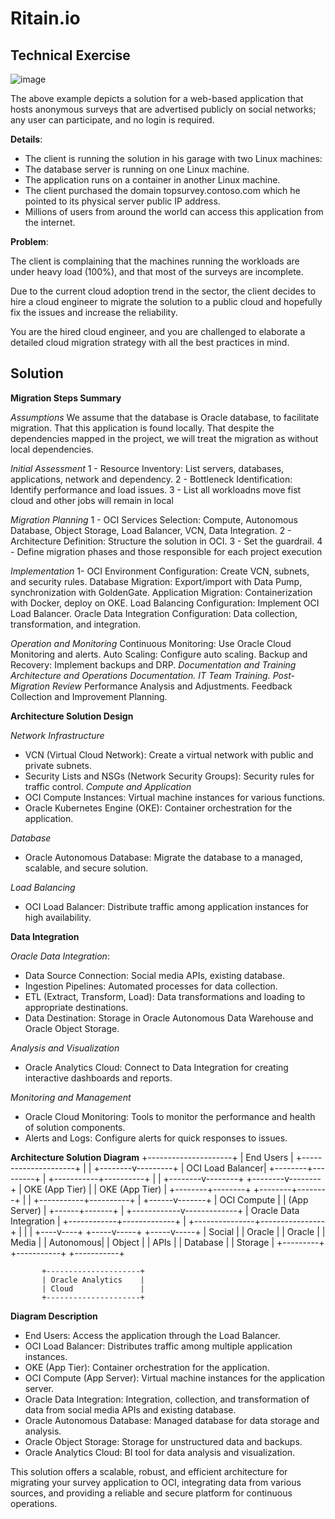 # Ritain.io

## Technical Exercise
![image](https://github.com/user-attachments/assets/0e8a50fe-9271-4703-8f93-cc56c111eada)

The above example depicts a solution for a web-based application that hosts anonymous
surveys that are advertised publicly on social networks; any user can participate, and no
login is required.

**Details**: 
* The client is running the solution in his garage with two Linux machines:
* The database server is running on one Linux machine.
* The application runs on a container in another Linux machine.
* The client purchased the domain topsurvey.contoso.com which he pointed to its
physical server public IP address.
* Millions of users from around the world can access this application from the internet.

**Problem**: 

The client is complaining that the machines running the workloads are under heavy load
(100%), and that most of the surveys are incomplete.

Due to the current cloud adoption trend in the sector, the client decides to hire a cloud
engineer to migrate the solution to a public cloud and hopefully fix the issues and increase
the reliability.

You are the hired cloud engineer, and you are challenged to elaborate a detailed cloud
migration strategy with all the best practices in mind.


## Solution

**Migration Steps Summary**

*Assumptions*
We assume that the database is Oracle database, to facilitate migration.
That this application is found locally.
That despite the dependencies mapped in the project, we will treat the migration as without local dependencies.

*Initial Assessment*
1 - Resource Inventory: List servers, databases, applications, network and dependency.
2 - Bottleneck Identification: Identify performance and load issues.
3 - List all workloadns move fist cloud and other jobs will remain in local

*Migration Planning*
1 - OCI Services Selection: Compute, Autonomous Database, Object Storage, Load Balancer, VCN, Data Integration.
2 - Architecture Definition: Structure the solution in OCI.
3 - Set the guardrail.
4 - Define migration phases and those responsible for each project execution

*Implementation*
1- OCI Environment Configuration: Create VCN, subnets, and security rules.
Database Migration: Export/import with Data Pump, synchronization with GoldenGate.
Application Migration: Containerization with Docker, deploy on OKE.
Load Balancing Configuration: Implement OCI Load Balancer.
Oracle Data Integration Configuration: Data collection, transformation, and integration.

*Operation and Monitoring*
Continuous Monitoring: Use Oracle Cloud Monitoring and alerts.
Auto Scaling: Configure auto scaling.
Backup and Recovery: Implement backups and DRP.
**Documentation and Training*
Architecture and Operations Documentation.
IT Team Training.
*Post-Migration Review**
Performance Analysis and Adjustments.
Feedback Collection and Improvement Planning.

**Architecture Solution Design**

*Network Infrastructure*
* VCN (Virtual Cloud Network): Create a virtual network with public and private subnets.
* Security Lists and NSGs (Network Security Groups): Security rules for traffic control.
*Compute and Application*
* OCI Compute Instances: Virtual machine instances for various functions.
* Oracle Kubernetes Engine (OKE): Container orchestration for the application.

*Database*
* Oracle Autonomous Database: Migrate the database to a managed, scalable, and secure solution.

*Load Balancing*
* OCI Load Balancer: Distribute traffic among application instances for high availability.

**Data Integration**

*Oracle Data Integration*:
* Data Source Connection: Social media APIs, existing database.
* Ingestion Pipelines: Automated processes for data collection.
* ETL (Extract, Transform, Load): Data transformations and loading to appropriate destinations.
* Data Destination: Storage in Oracle Autonomous Data Warehouse and Oracle Object Storage.

*Analysis and Visualization*
* Oracle Analytics Cloud: Connect to Data Integration for creating interactive dashboards and reports.

*Monitoring and Management*
* Oracle Cloud Monitoring: Tools to monitor the performance and health of solution components.
* Alerts and Logs: Configure alerts for quick responses to issues.

**Architecture Solution Diagram**
           +---------------------+
           |   End Users         |
           +---------------------+
                     |
                     |
            +--------v---------+
            | OCI Load Balancer|
            +--------+---------+
                     |
         +-----------+----------+
         |                      |
+--------v--------+    +--------v--------+
|  OKE (App Tier) |    | OKE (App Tier)  |
+--------+--------+    +--------+--------+
         |                      |
         +-----------+----------+
                     |
              +------v-------+
              | OCI Compute  |
              | (App Server) |
              +------+-------+
                     |
        +------------v-------------+
        |    Oracle Data Integration |
        +------------+-------------+
                     |
     +---------------+----------------+
     |               |                |
+----v----+    +-----v-----+    +-----v-----+
| Social  |    | Oracle    |    | Oracle    |
| Media   |    | Autonomous|    | Object    |
| APIs    |    | Database  |    | Storage   |
+---------+    +-----------+    +-----------+

           +---------------------+
           | Oracle Analytics    |
           | Cloud               |
           +---------------------+


**Diagram Description**

* End Users: Access the application through the Load Balancer.
* OCI Load Balancer: Distributes traffic among multiple application instances.
* OKE (App Tier): Container orchestration for the application.
* OCI Compute (App Server): Virtual machine instances for the application server.
* Oracle Data Integration: Integration, collection, and transformation of data from social media APIs and existing database.
* Oracle Autonomous Database: Managed database for data storage and analysis.
* Oracle Object Storage: Storage for unstructured data and backups.
* Oracle Analytics Cloud: BI tool for data analysis and visualization.


This solution offers a scalable, robust, and efficient architecture for migrating your survey application to OCI, integrating data from various sources, and providing a reliable and secure platform for continuous operations.
